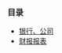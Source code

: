 ### 目录 ###
- [银行、公司](https://github.com/liuxingrichu/tools-experiences/blob/master/credit/day001.md)
- [财报报表](https://github.com/liuxingrichu/tools-experiences/blob/master/credit/day002.md)